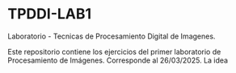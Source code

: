 # TPDDI-LAB1
Laboratorio - Tecnicas de Procesamiento Digital de Imagenes.

Este repositorio contiene los ejercicios del primer laboratorio de Procesamiento de Imágenes.  Corresponde al 26/03/2025.
La idea 
